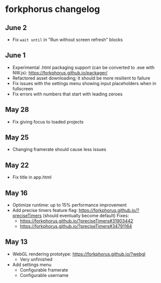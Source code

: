 # forkphorus changelog

## June 2

- Fix `wait until` in "Run without screen refresh" blocks

## June 1

- Experimental .html packaging support (can be converted to .exe with NW.js): https://forkphorus.github.io/packager/
- Refactored asset downloading; it should be more resilient to failure
- Fix issues with the settings menu showing input placeholders when in fullscreen
- Fix errors with numbers that start with leading zeroes

## May 28

- Fix giving focus to loaded projects

## May 25

- Changing framerate should cause less issues

## May 22

- Fix title in app.html

## May 16

- Optimize runtime: up to 15% performance improvement
- Add precise timers feature flag: https://forkphorus.github.io/?preciseTimers (should eventually become default) Fixes:
  - https://forkphorus.github.io/?preciseTimers#31903442
  - https://forkphorus.github.io/?preciseTimers#34791164

## May 13

- WebGL rendering prototype: https://forkphorus.github.io/?webgl
  - Very unfinished
- Add settings menu
  - Configurable framerate
  - Configurable username
